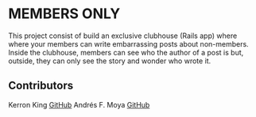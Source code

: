 # MEMBERS ONLY
This project consist of build an exclusive clubhouse (Rails app) where where your members can write embarrassing posts about non-members. Inside the clubhouse, members can see who the author of a post is but, outside, they can only see the story and wonder who wrote it.

## Contributors
Kerron King [GitHub](https://github.com/kerronking)
Andrés F. Moya [GitHub](https://github.com/AndresFMoya)

